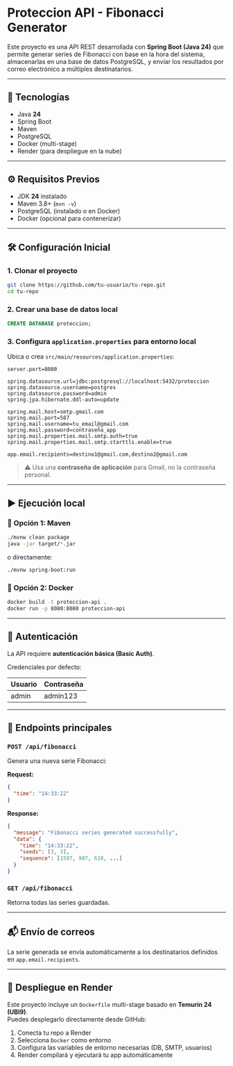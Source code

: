 # Proteccion API - Fibonacci Generator

Este proyecto es una API REST desarrollada con **Spring Boot (Java 24)** que permite generar series de Fibonacci con base en la hora del sistema, almacenarlas en una base de datos PostgreSQL, y enviar los resultados por correo electrónico a múltiples destinatarios.

---

## 🚀 Tecnologías

- Java **24**
- Spring Boot
- Maven
- PostgreSQL
- Docker (multi-stage)
- Render (para despliegue en la nube)

---

## ⚙️ Requisitos Previos

- JDK **24** instalado
- Maven 3.8+ (`mvn -v`)
- PostgreSQL (instalado o en Docker)
- Docker (opcional para contenerizar)

---

## 🛠️ Configuración Inicial

### 1. Clonar el proyecto

```bash
git clone https://github.com/tu-usuario/tu-repo.git
cd tu-repo
```

### 2. Crear una base de datos local

```sql
CREATE DATABASE proteccion;
```

### 3. Configura `application.properties` para entorno local

Ubica o crea `src/main/resources/application.properties`:

```properties
server.port=8080

spring.datasource.url=jdbc:postgresql://localhost:5432/proteccion
spring.datasource.username=postgres
spring.datasource.password=admin
spring.jpa.hibernate.ddl-auto=update

spring.mail.host=smtp.gmail.com
spring.mail.port=587
spring.mail.username=tu_email@gmail.com
spring.mail.password=contraseña_app
spring.mail.properties.mail.smtp.auth=true
spring.mail.properties.mail.smtp.starttls.enable=true

app.email.recipients=destino1@gmail.com,destino2@gmail.com
```

> ⚠️ Usa una **contraseña de aplicación** para Gmail, no la contraseña personal.

---

## ▶️ Ejecución local

### 🧪 Opción 1: Maven

```bash
./mvnw clean package
java -jar target/*.jar
```

o directamente:

```bash
./mvnw spring-boot:run
```

### 🐳 Opción 2: Docker

```bash
docker build -t proteccion-api .
docker run -p 8080:8080 proteccion-api
```

---

## 🔐 Autenticación

La API requiere **autenticación básica (Basic Auth)**.

Credenciales por defecto:

| Usuario | Contraseña |
|---------|------------|
| admin   | admin123   |

---

## 🧪 Endpoints principales

### `POST /api/fibonacci`

Genera una nueva serie Fibonacci:

**Request:**
```json
{
  "time": "14:33:22"
}
```

**Response:**
```json
{
  "message": "Fibonacci series generated successfully",
  "data": {
    "time": "14:33:22",
    "seeds": [3, 3],
    "sequence": [1597, 987, 610, ...]
  }
}
```

### `GET /api/fibonacci`

Retorna todas las series guardadas.

---

## 📬 Envío de correos

La serie generada se envía automáticamente a los destinatarios definidos en `app.email.recipients`.

---

## 🐳 Despliegue en Render

Este proyecto incluye un `Dockerfile` multi-stage basado en **Temurin 24 (UBI9)**.  
Puedes desplegarlo directamente desde GitHub:

1. Conecta tu repo a Render
2. Selecciona `Docker` como entorno
3. Configura las variables de entorno necesarias (DB, SMTP, usuarios)
4. Render compilará y ejecutará tu app automáticamente